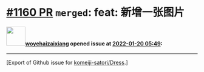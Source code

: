 # [\#1160 PR](https://github.com/komeiji-satori/Dress/pull/1160) `merged`: feat: 新增一张图片

#### <img src="https://avatars.githubusercontent.com/u/38717823?u=43e997b8e21ac60d9cb555afe24f21ae4daed379&v=4" width="50">[woyehaizaixiang](https://github.com/woyehaizaixiang) opened issue at [2022-01-20 05:49](https://github.com/komeiji-satori/Dress/pull/1160):






-------------------------------------------------------------------------------



[Export of Github issue for [komeiji-satori/Dress](https://github.com/komeiji-satori/Dress).]
